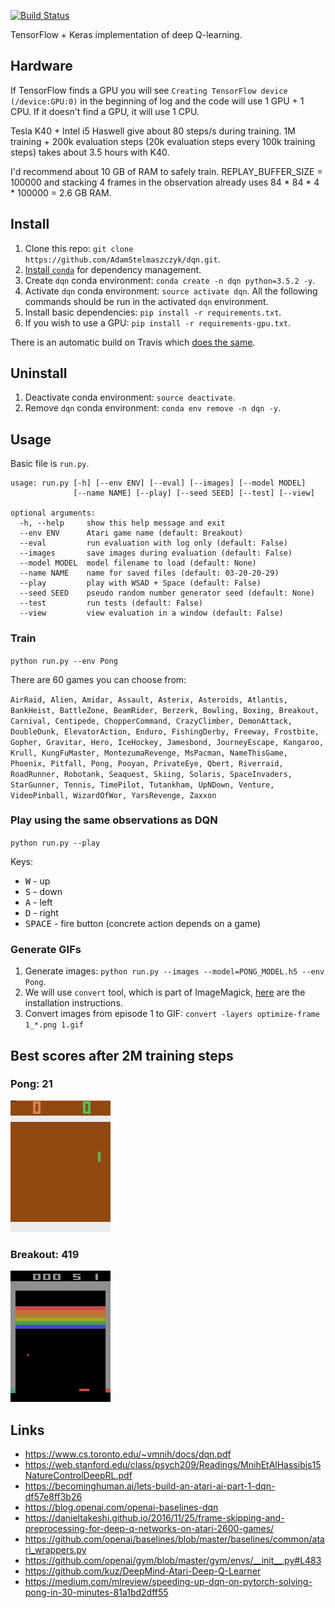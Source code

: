 [![Build Status](https://travis-ci.org/AdamStelmaszczyk/dqn.svg?branch=master)](https://travis-ci.org/AdamStelmaszczyk/dqn)

TensorFlow + Keras implementation of deep Q-learning.

## Hardware

If TensorFlow finds a GPU you will see `Creating TensorFlow device (/device:GPU:0)` in the beginning of log
and the code will use 1 GPU + 1 CPU. If it doesn't find a GPU, it will use 1 CPU.

Tesla K40 + Intel i5 Haswell give about 80 steps/s during training.
1M training + 200k evaluation steps (20k evaluation steps every 100k training steps) takes about 3.5 hours with K40.

I'd recommend about 10 GB of RAM to safely train.
REPLAY_BUFFER_SIZE = 100000 and stacking 4 frames in the observation already uses 84 \* 84 \* 4 \* 100000 = 2.6 GB RAM.


## Install

1. Clone this repo: `git clone https://github.com/AdamStelmaszczyk/dqn.git`.
2. [Install `conda`](https://conda.io/docs/user-guide/install/index.html) for dependency management.
3. Create `dqn` conda environment: `conda create -n dqn python=3.5.2 -y`.
4. Activate `dqn` conda environment: `source activate dqn`. All the following commands should be run in the activated `dqn` environment.
5. Install basic dependencies: `pip install -r requirements.txt`.
6. If you wish to use a GPU: `pip install -r requirements-gpu.txt`.

There is an automatic build on Travis which [does the same](https://github.com/AdamStelmaszczyk/dqn/blob/master/.travis.yml).

## Uninstall

1. Deactivate conda environment: `source deactivate`.
2. Remove `dqn` conda environment: `conda env remove -n dqn -y`.

## Usage

Basic file is `run.py`.

```
usage: run.py [-h] [--env ENV] [--eval] [--images] [--model MODEL]
              [--name NAME] [--play] [--seed SEED] [--test] [--view]

optional arguments:
  -h, --help     show this help message and exit
  --env ENV      Atari game name (default: Breakout)
  --eval         run evaluation with log only (default: False)
  --images       save images during evaluation (default: False)
  --model MODEL  model filename to load (default: None)
  --name NAME    name for saved files (default: 03-20-20-29)
  --play         play with WSAD + Space (default: False)
  --seed SEED    pseudo random number generator seed (default: None)
  --test         run tests (default: False)
  --view         view evaluation in a window (default: False)
```

### Train

`python run.py --env Pong`

There are 60 games you can choose from:

`AirRaid, Alien, Amidar, Assault, Asterix, Asteroids, Atlantis, BankHeist, BattleZone, BeamRider, Berzerk, Bowling, Boxing, Breakout, Carnival, Centipede, ChopperCommand, CrazyClimber, DemonAttack, DoubleDunk, ElevatorAction, Enduro, FishingDerby, Freeway, Frostbite, Gopher, Gravitar, Hero, IceHockey, Jamesbond, JourneyEscape, Kangaroo, Krull, KungFuMaster, MontezumaRevenge, MsPacman, NameThisGame, Phoenix, Pitfall, Pong, Pooyan, PrivateEye, Qbert, Riverraid, RoadRunner, Robotank, Seaquest, Skiing, Solaris, SpaceInvaders, StarGunner, Tennis, TimePilot, Tutankham, UpNDown, Venture, VideoPinball, WizardOfWor, YarsRevenge, Zaxxon`

### Play using the same observations as DQN

`python run.py --play`

Keys:

- <kbd>W</kbd> - up
- <kbd>S</kbd> - down
- <kbd>A</kbd> - left
- <kbd>D</kbd> - right
- <kbd>SPACE</kbd> - fire button (concrete action depends on a game)

### Generate GIFs

1. Generate images: `python run.py --images --model=PONG_MODEL.h5 --env Pong`.
2. We will use `convert` tool, which is part of ImageMagick, [here](https://www.imagemagick.org/script/download.php) are the installation instructions.
3. Convert images from episode 1 to GIF: `convert -layers optimize-frame 1_*.png 1.gif`

## Best scores after 2M training steps

### Pong: 21

<img src="https://github.com/AdamStelmaszczyk/dqn/blob/master/gifs/pong_21.gif"/>

### Breakout: 419

<img src="https://github.com/AdamStelmaszczyk/dqn/blob/master/gifs/breakout_419.gif"/>

## Links

- https://www.cs.toronto.edu/~vmnih/docs/dqn.pdf
- https://web.stanford.edu/class/psych209/Readings/MnihEtAlHassibis15NatureControlDeepRL.pdf
- https://becominghuman.ai/lets-build-an-atari-ai-part-1-dqn-df57e8ff3b26
- https://blog.openai.com/openai-baselines-dqn
- https://danieltakeshi.github.io/2016/11/25/frame-skipping-and-preprocessing-for-deep-q-networks-on-atari-2600-games/
- https://github.com/openai/baselines/blob/master/baselines/common/atari_wrappers.py
- https://github.com/openai/gym/blob/master/gym/envs/__init__.py#L483
- https://github.com/kuz/DeepMind-Atari-Deep-Q-Learner
- https://medium.com/mlreview/speeding-up-dqn-on-pytorch-solving-pong-in-30-minutes-81a1bd2dff55
